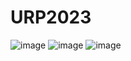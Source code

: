 # URP2023

![image](https://github.com/jaeyoon0531/URP2023/assets/97937116/9d5fdee1-6f14-436d-acad-01ec9bd51549)
![image](https://github.com/jaeyoon0531/URP2023/assets/97937116/56a53080-f5ff-4e83-8d7c-d15cddaf3a48)
![image](https://github.com/jaeyoon0531/URP2023/assets/97937116/ead43556-b6a9-4499-abd3-5441cefe99ea)
